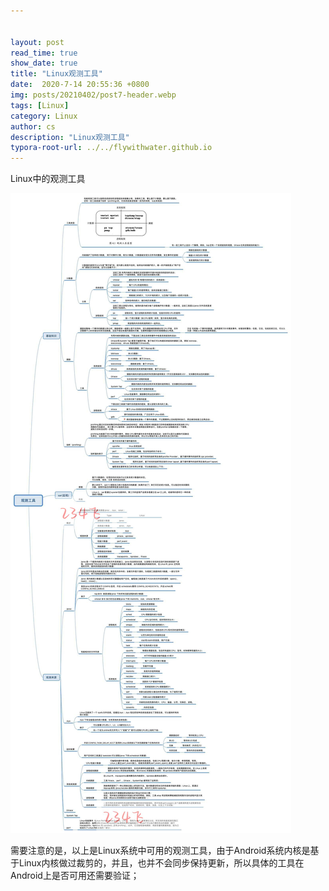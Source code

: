 ```yaml
---
 

layout: post
read_time: true
show_date: true
title: "Linux观测工具"
date:  2020-7-14 20:55:36 +0800
img: posts/20210402/post7-header.webp
tags: [Linux]
category: Linux
author: cs
description: "Linux观测工具"
typora-root-url: ../../flywithwater.github.io
---
```


Linux中的观测工具

![file_system](/assets/img/posts/Linux/观测工具.jpg)



需要注意的是，以上是Linux系统中可用的观测工具，由于Android系统内核是基于Linux内核做过裁剪的，并且，也并不会同步保持更新，所以具体的工具在Android上是否可用还需要验证；



